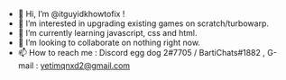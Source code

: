 - 👋 Hi, I’m @itguyidkhowtofix !
- 👀 I’m interested in upgrading existing games on scratch/turbowarp.
- 🌱 I’m currently learning javascript, css and html.
- 💞️ I’m looking to collaborate on nothing right now.
- 📫 How to reach me : Discord egg dog 2#7705 / BartiChats#1882 , G-mail : yetimqnxd2@gmail.com

<!---
itguyidkhowtofix/itguyidkhowtofix is a ✨ special ✨ repository because its `README.md` (this file) appears on your GitHub profile.
You can click the Preview link to take a look at your changes.
--->

